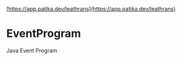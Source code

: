 [https://app.patika.dev/leathrans](https://app.patika.dev/leathrans)

# EventProgram
Java Event Program
